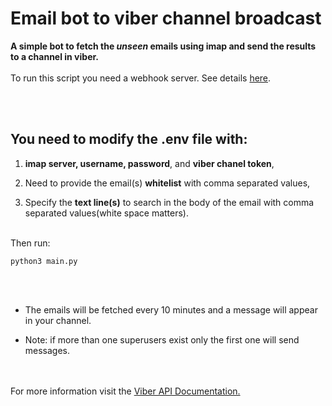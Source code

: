 # Email bot to viber channel broadcast #

**A simple bot to fetch the *unseen* emails using imap and send the results to a channel in viber.**
<br/><br/>
To run this script you need a webhook server. See details [here](https://developers.viber.com/docs/tools/channels-post-api/#setting-a-webhook).

<br/><br/>
## You need to modify the **.env** file with: ##

1. **imap server, username, password**, and **viber chanel token**,

2. Need to provide the email(s) **whitelist** with comma separated values,

3. Specify the **text line(s)** to search in the body of the email with comma separated values(white space matters).
<br/><br/>

Then run:
    
    python3 main.py

<br/><br/>
* The emails will be fetched every 10 minutes and a message will appear in your channel.

* Note: if more than one superusers exist only the first one will send messages.


<br/><br/>
For more information visit the [Viber API Documentation.](https://developers.viber.com/docs/tools/channels-post-api/)

